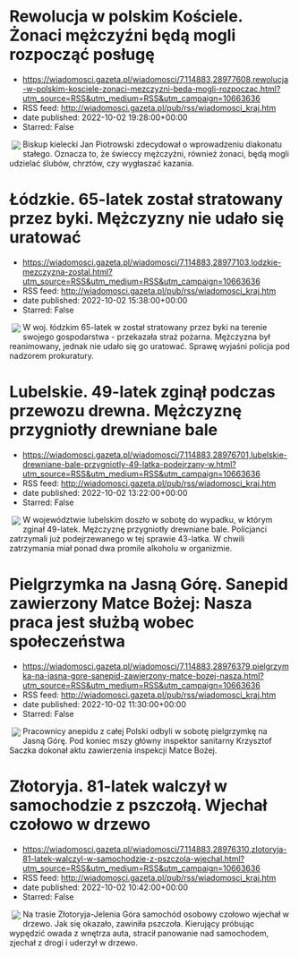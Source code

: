 # Rewolucja w polskim Kościele. Żonaci mężczyźni będą mogli rozpocząć posługę
 - https://wiadomosci.gazeta.pl/wiadomosci/7,114883,28977608,rewolucja-w-polskim-kosciele-zonaci-mezczyzni-beda-mogli-rozpoczac.html?utm_source=RSS&utm_medium=RSS&utm_campaign=10663636
 - RSS feed: http://wiadomosci.gazeta.pl/pub/rss/wiadomosci_kraj.htm
 - date published: 2022-10-02 19:28:00+00:00
 - Starred: False

<img align="left" hspace="4" src="https://bi.im-g.pl/im/0f/69/1b/z28745487M,Ksiadz--zdjecie-ilustracyjne-.jpg" vspace="2" />Biskup kielecki Jan Piotrowski zdecydował o wprowadzeniu diakonatu stałego. Oznacza to, że świeccy mężczyźni, również żonaci, będą mogli udzielać ślubów, chrztów, czy wygłaszać kazania.

# Łódzkie. 65-latek został stratowany przez byki. Mężczyzny nie udało się uratować
 - https://wiadomosci.gazeta.pl/wiadomosci/7,114883,28977103,lodzkie-mezczyzna-zostal.html?utm_source=RSS&utm_medium=RSS&utm_campaign=10663636
 - RSS feed: http://wiadomosci.gazeta.pl/pub/rss/wiadomosci_kraj.htm
 - date published: 2022-10-02 15:38:00+00:00
 - Starred: False

<img align="left" hspace="4" src="https://bi.im-g.pl/im/d5/a2/1b/z28977109M,Lodzkie--Mezczyzna-zostal-stratowany-przez-byki.jpg" vspace="2" />W woj. łódzkim 65-latek w został stratowany przez byki na terenie swojego gospodarstwa - przekazała straż pożarna. Mężczyzna był reanimowany, jednak nie udało się go uratować. Sprawę wyjaśni policja pod nadzorem prokuratury.

# Lubelskie. 49-latek zginął podczas przewozu drewna. Mężczyznę przygniotły drewniane bale
 - https://wiadomosci.gazeta.pl/wiadomosci/7,114883,28976701,lubelskie-drewniane-bale-przygniotly-49-latka-podejrzany-w.html?utm_source=RSS&utm_medium=RSS&utm_campaign=10663636
 - RSS feed: http://wiadomosci.gazeta.pl/pub/rss/wiadomosci_kraj.htm
 - date published: 2022-10-02 13:22:00+00:00
 - Starred: False

<img align="left" hspace="4" src="https://bi.im-g.pl/im/a6/a2/1b/z28976806M,Lubelskie--Drewniane-bale-przygniotly-49-latka--Po.jpg" vspace="2" />W województwie lubelskim doszło w sobotę do wypadku, w którym zginał 49-latek. Mężczyznę przygniotły drewniane bale. Policjanci zatrzymali już podejrzewanego w tej sprawie 43-latka. W chwili zatrzymania miał ponad dwa promile alkoholu w organizmie.

# Pielgrzymka na Jasną Górę. Sanepid zawierzony Matce Bożej: Nasza praca jest służbą wobec społeczeństwa
 - https://wiadomosci.gazeta.pl/wiadomosci/7,114883,28976379,pielgrzymka-na-jasna-gore-sanepid-zawierzony-matce-bozej-nasza.html?utm_source=RSS&utm_medium=RSS&utm_campaign=10663636
 - RSS feed: http://wiadomosci.gazeta.pl/pub/rss/wiadomosci_kraj.htm
 - date published: 2022-10-02 11:30:00+00:00
 - Starred: False

<img align="left" hspace="4" src="https://bi.im-g.pl/im/34/67/1a/z27687988M,Ksiadz--zdjecie-ilustracyjne-.jpg" vspace="2" />Pracownicy anepidu z całej Polski odbyli w sobotę pielgrzymkę na Jasną Górę. Pod koniec mszy główny inspektor sanitarny Krzysztof Saczka dokonał aktu zawierzenia inspekcji Matce Bożej.

# Złotoryja. 81-latek walczył w samochodzie z pszczołą. Wjechał czołowo w drzewo
 - https://wiadomosci.gazeta.pl/wiadomosci/7,114883,28976310,zlotoryja-81-latek-walczyl-w-samochodzie-z-pszczola-wjechal.html?utm_source=RSS&utm_medium=RSS&utm_campaign=10663636
 - RSS feed: http://wiadomosci.gazeta.pl/pub/rss/wiadomosci_kraj.htm
 - date published: 2022-10-02 10:42:00+00:00
 - Starred: False

<img align="left" hspace="4" src="https://bi.im-g.pl/im/c7/a2/1b/z28976327M,Wypadek-drogowy.jpg" vspace="2" />Na trasie Złotoryja-Jelenia Góra samochód osobowy czołowo wjechał w drzewo. Jak się okazało, zawiniła pszczoła. Kierujący próbując wypędzić owada z wnętrza auta, stracił panowanie nad samochodem, zjechał z drogi i uderzył w drzewo.
